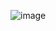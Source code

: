 ![image](https://user-images.githubusercontent.com/6645121/77230149-9a6fa400-6b68-11ea-825a-fff10a618d44.png)

